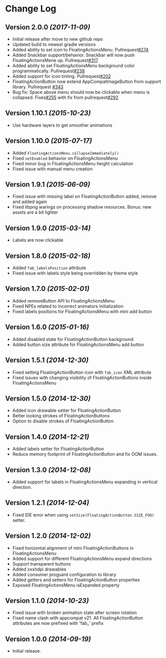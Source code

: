 Change Log
==========


Version 2.0.0 *(2017-11-09)*
----------------------------

 * Initial release after move to new github repo
 * Updated build to newest gradle versions
 * Added ability to set icon to FloatingActionsMenu. Pullrequest[#274](https://github.com/futuresimple/android-floating-action-button/pull/274)
 * Added Snackbar support/behavior. Snackbar will now push FloatingActionsMene up. Pullrequest[#317](https://github.com/futuresimple/android-floating-action-button/pull/317)
 * Added ability to set FloatingActionsMenu background color programmatically. Pullrequest[#238](https://github.com/futuresimple/android-floating-action-button/pull/238)
 * Added support for icon tinting. Pullrequest[#202](https://github.com/futuresimple/android-floating-action-button/pull/202)
 * FloatingActionButton now extend AppCompatImageButton from support library. Pullrequest [#343](https://github.com/futuresimple/android-floating-action-button/pull/343)
 * Bug fix: Space above menu should now be clickable when menu is collapsed. Fixes[#255](https://github.com/futuresimple/android-floating-action-button/issues/255) with fix from pullrequest[#292](https://github.com/futuresimple/android-floating-action-button/pull/292)

Version 1.10.1 *(2015-10-23)*
----------------------------

 * Use hardware layers to get smoother animations

Version 1.10.0 *(2015-07-17)*
----------------------------

 * Added `FloatingActionsMenu.collapseImmediately()`
 * Fixed `setEnabled` behavior on FloatingActionsMenu
 * Fixed minor bug in FloatingActionsMenu height calculation
 * Fixed issue with manual menu creation

Version 1.9.1 *(2015-06-09)*
----------------------------

 * Fixed issue with missing label on FloatingActionButton added, remove and added again
 * Fixed libpng warings on processing shadow resources. Bonus: new assets are a bit lighter

Version 1.9.0 *(2015-03-14)*
----------------------------

 * Labels are now clickable

Version 1.8.0 *(2015-02-18)*
----------------------------

 * Added `fab_labelsPosition` attribute
 * Fixed issue with labels style being overridden by theme style

Version 1.7.0 *(2015-02-01)*
----------------------------

 * Added removeButton API to FloatingActionsMenu
 * Fixed NPEs related to incorrect animators initialization
 * Fixed labels positions for FloatingActionsMenu with mini add button

Version 1.6.0 *(2015-01-16)*
----------------------------

 * Added disabled state for FloatingActionButton background
 * Added button size attribute for FloatingActionsMenu add button

Version 1.5.1 *(2014-12-30)*
----------------------------

 * Fixed setting FloatingActionButton icon with `fab_icon` XML attribute
 * Fixed issues with changing visibility of FloatingActionButtons inside FloatingActionsMenu


Version 1.5.0 *(2014-12-30)*
----------------------------

 * Added icon drawable setter for FloatingActionButton
 * Better looking strokes of FloatingActionButtons
 * Option to disable strokes of FloatingActionButton

Version 1.4.0 *(2014-12-21)*
----------------------------

 * Added labels setter for FloatingActionButton
 * Reduce memory footprint of FloatingActionButton and fix OOM issues.

Version 1.3.0 *(2014-12-08)*
----------------------------

 * Added support for labels in FloatingActionsMenu expanding in vertical direction.

Version 1.2.1 *(2014-12-04)*
----------------------------

 * Fixed IDE error when using `setSize(FloatingActionButton.SIZE_FOO)` setter.

Version 1.2.0 *(2014-12-02)*
----------------------------

 * Fixed horizontal alignment of mini FloatingActionButtons in FloatingActionsMenu
 * Added support for different FloatingActionsMenu expand directions
 * Support transparent buttons 
 * Added xxxhdpi drawables
 * Added consumer proguard configuration to library
 * Added getters and setters for FloatingActionButton properties
 * Exposed FloatingActionsMenu isExpanded property

Version 1.1.0 *(2014-10-23)*
----------------------------

 * Fixed issue with broken animation state after screen rotation
 * Fixed name clash with appcompat v21. All FloatingActionButton attributes are now prefixed with 'fab_' prefix

Version 1.0.0 *(2014-09-19)*
----------------------------

 * Initial release.
